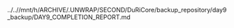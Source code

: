../..//mnt/h/ARCHIVE/.UNWRAP/SECOND/DuRiCore/backup_repository/day9_backup/DAY9_COMPLETION_REPORT.md